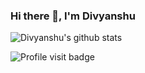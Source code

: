 ### Hi there 👋, I'm Divyanshu

![Divyanshu's github stats](https://github-readme-stats.vercel.app/api?username=Divyanshu-Modi&show_icons=true&count_private=true_&title_color=433&icon_color=423&hide=["issues"])

![Profile visit badge](https://komarev.com/ghpvc/?username=Divyanshu-Modi&style=flat-square)
